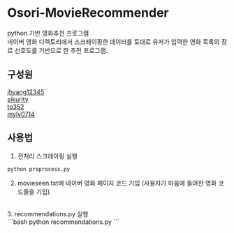﻿# Osori-MovieRecommender
python 기반 영화추천 프로그램 <br>
네이버 영화 디렉토리에서 스크레이핑한 데이터를 토대로 유저가 입력한 영화 목록의 장르 선호도를 기반으로 한 추천 프로그램.


## 구성원
[jhyang12345](https://github.com/jhyang12345) <br>
[sikurity](https://github.com/sikurity) <br>
[to352](https://github.com/to352) <br>
[mylv0714](https://github.com/mylv0714) <br>

## 사용법
1. 전처리 스크레이핑 실행
```bash
python preprocess.py
```
2. movieseen.txt에 네이버 영화 페이지 코드 기입 (사용자가 마음에 들어한 영화 코드들을 기입) <br>
<br>
3. recommendations.py 실행 <br>
```bash
python recommendations.py
```
